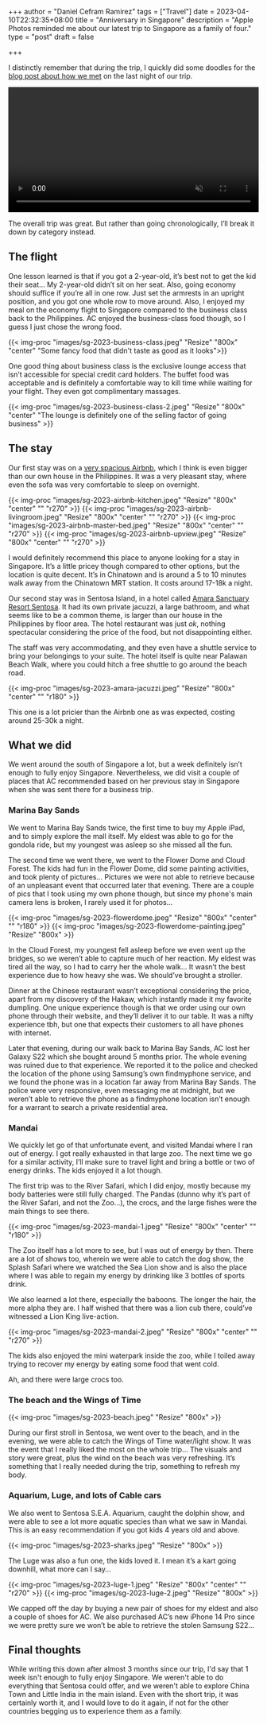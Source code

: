 +++
author = "Daniel Cefram Ramirez"
tags = ["Travel"]
date = 2023-04-10T22:32:35+08:00
title = "Anniversary in Singapore"
description = "Apple Photos reminded me about our latest trip to Singapore as a family of four."
type = "post"
draft = false

+++

I distinctly remember that during the trip, I quickly did some doodles for the [blog post about how we met](/journal/how-we-met/) on the last night of our trip.

<video width="100%" autoplay muted controls>
  <source src="https://storage.googleapis.com/rmrz-blog.appspot.com/sg1_2023.mp4" type="video/mp4">
</video>

The overall trip was great. But rather than going chronologically, I’ll break it down by category instead.

## The flight
One lesson learned is that if you got a 2-year-old, it’s best not to get the kid their seat… My 2-year-old didn’t sit on her seat. Also, going economy should suffice if you’re all in one row. Just set the armrests in an upright position, and you got one whole row to move around. Also, I enjoyed my meal on the economy flight to Singapore compared to the business class back to the Philippines. AC enjoyed the business-class food though, so I guess I just chose the wrong food.

{{< img-proc "images/sg-2023-business-class.jpeg" "Resize" "800x" "center" "Some fancy food that didn't taste as good as it looks">}}

One good thing about business class is the exclusive lounge access that isn’t accessible for special credit card holders. The buffet food was acceptable and is definitely a comfortable way to kill time while waiting for your flight. They even got complimentary massages.

{{< img-proc "images/sg-2023-business-class-2.jpeg" "Resize" "800x" "center" "The lounge is definitely one of the selling factor of going business" >}}

## The stay
Our first stay was on a [very spacious Airbnb](https://www.airbnb.com/rooms/670732632058952129), which I think is even bigger than our own house in the Philippines. It was a very pleasant stay, where even the sofa was very comfortable to sleep on overnight.

{{< img-proc "images/sg-2023-airbnb-kitchen.jpeg" "Resize" "800x" "center" "" "r270" >}}
{{< img-proc "images/sg-2023-airbnb-livingroom.jpeg" "Resize" "800x" "center" "" "r270" >}}
{{< img-proc "images/sg-2023-airbnb-master-bed.jpeg" "Resize" "800x" "center" "" "r270" >}}
{{< img-proc "images/sg-2023-airbnb-upview.jpeg" "Resize" "800x" "center" "" "r270" >}}

I would definitely recommend this place to anyone looking for a stay in Singapore. It’s a little pricey though compared to other options, but the location is quite decent. It’s in Chinatown and is around a 5 to 10 minutes walk away from the Chinatown MRT station. It costs around 17-18k a night.

Our second stay was in Sentosa Island, in a hotel called [Amara Sanctuary Resort Sentosa](https://sentosa.amarahotels.com/rooms/courtyard-suites). It had its own private jacuzzi, a large bathroom, and what seems like to be a common theme, is larger than our house in the Philippines by floor area. The hotel restaurant was just _ok_, nothing spectacular considering the price of the food, but not disappointing either.

The staff was very accommodating, and they even have a shuttle service to bring your belongings to your suite. The hotel itself is quite near Palawan Beach Walk, where you could hitch a free shuttle to go around the beach road.

{{< img-proc "images/sg-2023-amara-jacuzzi.jpeg" "Resize" "800x" "center" "" "r180" >}}

This one is a lot pricier than the Airbnb one as was expected, costing around 25-30k a night.

## What we did
We went around the south of Singapore a lot, but a week definitely isn’t enough to fully enjoy Singapore. Nevertheless, we did visit a couple of places that AC recommended based on her previous stay in Singapore when she was sent there for a business trip.

### Marina Bay Sands

We went to Marina Bay Sands twice, the first time to buy my Apple iPad, and to simply explore the mall itself. My eldest was able to go for the gondola ride, but my youngest was asleep so she missed all the fun.

The second time we went there, we went to the Flower Dome and Cloud Forest. The kids had fun in the Flower Dome, did some painting activities, and took plenty of pictures… Pictures we were not able to retrieve because of an unpleasant event that occurred later that evening. There are a couple of pics that I took using my own phone though, but since my phone's main camera lens is broken, I rarely used it for photos...

{{< img-proc "images/sg-2023-flowerdome.jpeg" "Resize" "800x" "center" "" "r180" >}}
{{< img-proc "images/sg-2023-flowerdome-painting.jpeg" "Resize" "800x" >}}

In the Cloud Forest, my youngest fell asleep before we even went up the bridges, so we weren’t able to capture much of her reaction. My eldest was tired all the way, so I had to carry her the whole walk… It wasn’t the best experience due to how heavy she was. We should’ve brought a stroller.

Dinner at the Chinese restaurant wasn’t exceptional considering the price, apart from my discovery of the Hakaw, which instantly made it my favorite dumpling. One unique experience though is that we order using our own phone through their website, and they’ll deliver it to our table. It was a nifty experience tbh, but one that expects their customers to all have phones with internet.

Later that evening, during our walk back to Marina Bay Sands, AC lost her Galaxy S22 which she bought around 5 months prior. The whole evening was ruined due to that experience. We reported it to the police and checked the location of the phone using Samsung’s own findmyphone service, and we found the phone was in a location far away from Marina Bay Sands. The police were very responsive, even messaging me at midnight, but we weren’t able to retrieve the phone as a findmyphone location isn’t enough for a warrant to search a private residential area.

### Mandai

We quickly let go of that unfortunate event, and visited Mandai where I ran out of energy. I got really exhausted in that large zoo. The next time we go for a similar activity, I’ll make sure to travel light and bring a bottle or two of energy drinks. The kids enjoyed it a lot though.

The first trip was to the River Safari, which I did enjoy, mostly because my body batteries were still fully charged. The Pandas (dunno why it’s part of the River Safari, and not the Zoo…), the crocs, and the large fishes were the main things to see there.

{{< img-proc "images/sg-2023-mandai-1.jpeg" "Resize" "800x" "center" "" "r180" >}}

The Zoo itself has a lot more to see, but I was out of energy by then. There are a lot of shows too, wherein we were able to catch the dog show, the Splash Safari where we watched the Sea Lion show and is also the place where I was able to regain my energy by drinking like 3 bottles of sports drink.

We also learned a lot there, especially the baboons. The longer the hair, the more alpha they are. I half wished that there was a lion cub there, could’ve witnessed a Lion King live-action.

{{< img-proc "images/sg-2023-mandai-2.jpeg" "Resize" "800x" "center" "" "r270" >}}

The kids also enjoyed the mini waterpark inside the zoo, while I toiled away trying to recover my energy by eating some food that went cold.

Ah, and there were large crocs too.

### The beach and the Wings of Time

{{< img-proc "images/sg-2023-beach.jpeg" "Resize" "800x" >}}

During our first stroll in Sentosa, we went over to the beach, and in the evening, we were able to catch the Wings of Time water/light show. It was the event that I really liked the most on the whole trip… The visuals and story were great, plus the wind on the beach was very refreshing. It’s something that I really needed during the trip, something to refresh my body.

### Aquarium, Luge, and lots of Cable cars

We also went to Sentosa S.E.A. Aquarium, caught the dolphin show, and were able to see a lot more aquatic species than what we saw in Mandai. This is an easy recommendation if you got kids 4 years old and above.

{{< img-proc "images/sg-2023-sharks.jpeg" "Resize" "800x" >}}

The Luge was also a fun one, the kids loved it. I mean it’s a kart going downhill, what more can I say…

{{< img-proc "images/sg-2023-luge-1.jpeg" "Resize" "800x" "center" "" "r270" >}}
{{< img-proc "images/sg-2023-luge-2.jpeg" "Resize" "800x" >}}

We capped off the day by buying a new pair of shoes for my eldest and also a couple of shoes for AC. We also purchased AC’s new iPhone 14 Pro since we were pretty sure we won’t be able to retrieve the stolen Samsung S22…

## Final thoughts

While writing this down after almost 3 months since our trip, I'd say that 1 week isn't enough to fully
enjoy Singapore. We weren't able to do everything that Sentosa could offer, and we weren't able to explore
China Town and Little India in the main island. Even with the short trip, it was certainly worth it, and
I would love to do it again, if not for the other countries begging us to experience them as a family.
